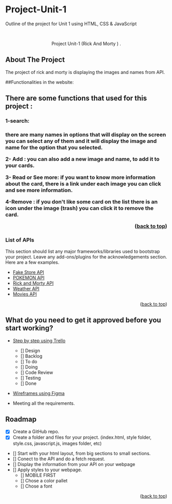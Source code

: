 # Project-Unit-1
Outline of the project for Unit 1 using HTML, CSS &amp; JavaScript





<!-- PROJECT LOGO -->
<br />
<div align="center">
  <p align="center">
    Project Unit-1  (Rick And Morty ) . 
    <br />
  </p>
</div>



<!-- TABLE OF CONTENTS -->
<!-- <details>
  <summary>Table of Contents</summary>
  <ol>
    <li>
      <a href="#about-the-project">About The Project</a>
      <ul>
        <li><a href="#built-with">Built With</a></li>
      </ul>
    </li>
    <li>
      <a href="#getting-started">Getting Started</a>
      <ul>
        <li><a href="#prerequisites">Prerequisites</a></li>
        <li><a href="#installation">Installation</a></li>
      </ul>
    </li>
    <li><a href="#usage">Usage</a></li>
    <li><a href="#roadmap">Roadmap</a></li>
    <li><a href="#contributing">Contributing</a></li>
    <li><a href="#license">License</a></li>
    <li><a href="#contact">Contact</a></li>
    <li><a href="#acknowledgments">Acknowledgments</a></li>
  </ol>
</details> -->



<!-- ABOUT THE PROJECT -->
## About The Project

The project of rick and morty is displaying the images and names from API.


##Functionalities in the website:
<h2>There are some functions that used  for this project :</h2>

 <h3>1-search:<h3>
  <p>there are many names in options that will display on the screen you can select any of them and it will display the image and name for the option that you selected.</p>

2- Add  :
you can also add a new image and name, to add it to your cards.

3- Read or See more:
if you want to know more information about the card, there is a link under each image you can click and see more information.

4-Remove :
if you don't like some card on the list there is an icon under the image (trash) you can click it to remove the card.



<!-- ![screencapture-127-0-0-1-5501-2021-10-14-16_20_26](https://user-images.githubusercontent.com/63668672/137325603-26533686-071a-45a0-8239-2dec3ef6daab.png)

We are going for it! First project for the course, the task is simple enough. Build a website using everything we have learned in this unit. Try to take advantaje of the homework assignments that you have done yourself in the past to be able to apply some functionality for it.

Here are the requirements:
* Your time should be focused on creating something amazing. A project that solves a problem and helps others.
* You should implement DRY principles for the rest of your life :smile:
* As a user you have to be able to navigate some information and display it.
* There needs to be some wireframing.
* There needs to be a readme.
* There needs to be a plan before hand that needs to be aproved by your instructor.
* The use of Bootstrap is optional.
* You have to use an API out of the options we give to fetch some information from the JSON.
* It needs to be responsive.

BONUS
* CRUD. -->


<p align="right">(<a href="#top">back to top</a>)</p>



### List of APIs

This section should list any major frameworks/libraries used to bootstrap your project. Leave any add-ons/plugins for the acknowledgements section. Here are a few examples.

* [Fake Store API](https://fakestoreapi.com/docs)
* [POKEMON API](https://pokeapi.co/)
* [Rick and Morty API](https://rickandmortyapi.com/)
* [Weather API](https://rapidapi.com/community/api/open-weather-map)
* [Movies API](https://developer.nytimes.com/docs/movie-reviews-api/1/overview)

<p align="right">(<a href="#top">back to top</a>)</p>


<!-- ROADMAP -->
## What do you need to get it approved before you start working?

- [Step by step using Trello](https://trello.com/es)
    - [] Design
    - [] Backlog
    - [] To do
    - [] Doing
    - [] Code Review
    - [] Testing
    - [] Done

- [Wireframes using Figma](https://www.figma.com/files/search?model_type=files&fuid=910903139620418288)
- Meeting all the requirements.

<!-- ROADMAP -->
## Roadmap

- [x] Create a GitHub repo.
- [x] Create a folder and files for your project. (index.html, style folder, style.css, javascript.js, images folder, etc)
- [] Start with your html layout, from big sections to small sections.
- [] Conect to the API and do a fetch request.
- [] Display the information from your API on your webpage
- [] Apply styles to your webpage.
    - [] MOBILE FIRST
    - [] Chose a color pallet
    - [] Chose a font

<p align="right">(<a href="#top">back to top</a>)</p>

